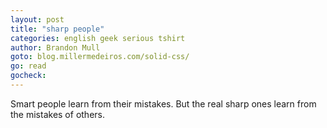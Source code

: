```yaml
---
layout: post
title: "sharp people"
categories: english geek serious tshirt
author: Brandon Mull
goto: blog.millermedeiros.com/solid-css/
go: read
gocheck:
---
```

Smart people learn from their mistakes. But the real sharp ones learn from the mistakes of others.
